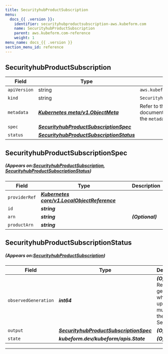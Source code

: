 ```yaml
---
title: SecurityhubProductSubscription
menu:
  docs_{{ .version }}:
    identifier: securityhubproductsubscription-aws.kubeform.com
    name: SecurityhubProductSubscription
    parent: aws.kubeform.com-reference
    weight: 1
menu_name: docs_{{ .version }}
section_menu_id: reference
---
```


## SecurityhubProductSubscription
| Field | Type | Description |
| ------ | ----- | ----------- |
| `apiVersion` | string | `aws.kubeform.com/v1alpha1` |
|    `kind` | string | `SecurityhubProductSubscription` |
| `metadata` | ***[Kubernetes meta/v1.ObjectMeta](https://kubernetes.io/docs/reference/generated/kubernetes-api/v1.13/#objectmeta-v1-meta)***|Refer to the Kubernetes API documentation for the fields of the `metadata` field.|
| `spec` | ***[SecurityhubProductSubscriptionSpec](#SecurityhubProductSubscriptionSpec)***||
| `status` | ***[SecurityhubProductSubscriptionStatus](#SecurityhubProductSubscriptionStatus)***||
## SecurityhubProductSubscriptionSpec
##### (Appears on:[SecurityhubProductSubscription](#SecurityhubProductSubscription), [SecurityhubProductSubscriptionStatus](#SecurityhubProductSubscriptionStatus))
| Field | Type | Description |
| ------ | ----- | ----------- |
| `providerRef` | ***[Kubernetes core/v1.LocalObjectReference](https://kubernetes.io/docs/reference/generated/kubernetes-api/v1.13/#localobjectreference-v1-core)***||
| `id` | ***string***||
| `arn` | ***string***| ***(Optional)*** |
| `productArn` | ***string***||
## SecurityhubProductSubscriptionStatus
##### (Appears on:[SecurityhubProductSubscription](#SecurityhubProductSubscription))
| Field | Type | Description |
| ------ | ----- | ----------- |
| `observedGeneration` | ***int64***| ***(Optional)*** Resource generation, which is updated on mutation by the API Server.|
| `output` | ***[SecurityhubProductSubscriptionSpec](#SecurityhubProductSubscriptionSpec)***| ***(Optional)*** |
| `state` | ***kubeform.dev/kubeform/apis.State***| ***(Optional)*** |
---
